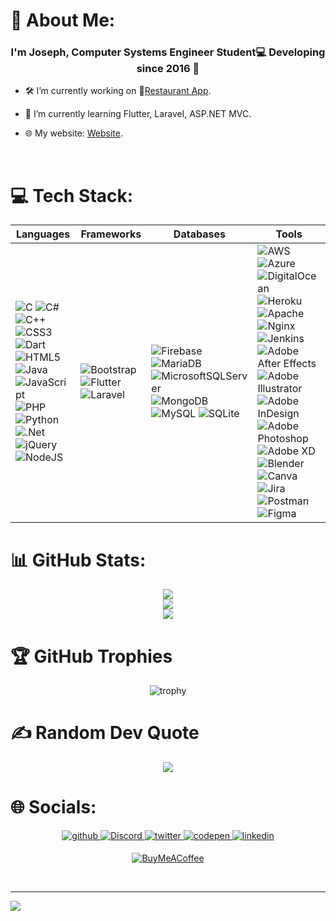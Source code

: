# 💫 About Me:
### <div align="center">I'm Joseph, Computer Systems Engineer Student💻 Developing since 2016 🚀</div>
  

- 🛠 I’m currently working on 📱[Restaurant App](https://github.com/Josephglz/Restaurant-App).
  

- 🌱 I’m currently learning Flutter, Laravel, ASP.NET MVC.

- 🌐 My website: [Website](http://josephglz.me).

<br/>

# 💻 Tech Stack:
<div align="center">

| **Languages** | **Frameworks** | **Databases** | **Tools** |
|---|---|---|---|
| ![C](https://img.shields.io/badge/c-%2300599C.svg?style=for-the-badge&logo=c&logoColor=white) ![C#](https://img.shields.io/badge/c%23-%23239120.svg?style=for-the-badge&logo=c-sharp&logoColor=white) ![C++](https://img.shields.io/badge/c++-%2300599C.svg?style=for-the-badge&logo=c%2B%2B&logoColor=white) ![CSS3](https://img.shields.io/badge/css3-%231572B6.svg?style=for-the-badge&logo=css3&logoColor=white) ![Dart](https://img.shields.io/badge/dart-%230175C2.svg?style=for-the-badge&logo=dart&logoColor=white) ![HTML5](https://img.shields.io/badge/html5-%23E34F26.svg?style=for-the-badge&logo=html5&logoColor=white) ![Java](https://img.shields.io/badge/java-%23ED8B00.svg?style=for-the-badge&logo=java&logoColor=white) ![JavaScript](https://img.shields.io/badge/javascript-%23323330.svg?style=for-the-badge&logo=javascript&logoColor=%23F7DF1E) ![PHP](https://img.shields.io/badge/php-%23777BB4.svg?style=for-the-badge&logo=php&logoColor=white) ![Python](https://img.shields.io/badge/python-3670A0?style=for-the-badge&logo=python&logoColor=ffdd54)![.Net](https://img.shields.io/badge/.NET-5C2D91?style=for-the-badge&logo=.net&logoColor=white)![jQuery](https://img.shields.io/badge/jquery-%230769AD.svg?style=for-the-badge&logo=jquery&logoColor=white)![NodeJS](https://img.shields.io/badge/node.js-6DA55F?style=for-the-badge&logo=node.js&logoColor=white) | ![Bootstrap](https://img.shields.io/badge/bootstrap-%23563D7C.svg?style=for-the-badge&logo=bootstrap&logoColor=white)![Flutter](https://img.shields.io/badge/Flutter-%2302569B.svg?style=for-the-badge&logo=Flutter&logoColor=white)![Laravel](https://img.shields.io/badge/laravel-%23FF2D20.svg?style=for-the-badge&logo=laravel&logoColor=white) | ![Firebase](https://img.shields.io/badge/firebase-%23039BE5.svg?style=for-the-badge&logo=firebase)![MariaDB](https://img.shields.io/badge/MariaDB-003545?style=for-the-badge&logo=mariadb&logoColor=white) ![MicrosoftSQLServer](https://img.shields.io/badge/Microsoft%20SQL%20Sever-CC2927?style=for-the-badge&logo=microsoft%20sql%20server&logoColor=white) ![MongoDB](https://img.shields.io/badge/MongoDB-%234ea94b.svg?style=for-the-badge&logo=mongodb&logoColor=white) ![MySQL](https://img.shields.io/badge/mysql-%2300f.svg?style=for-the-badge&logo=mysql&logoColor=white) ![SQLite](https://img.shields.io/badge/sqlite-%2307405e.svg?style=for-the-badge&logo=sqlite&logoColor=white) | ![AWS](https://img.shields.io/badge/AWS-%23FF9900.svg?style=for-the-badge&logo=amazon-aws&logoColor=white) ![Azure](https://img.shields.io/badge/azure-%230072C6.svg?style=for-the-badge&logo=azure-devops&logoColor=white) ![DigitalOcean](https://img.shields.io/badge/DigitalOcean-%230167ff.svg?style=for-the-badge&logo=digitalOcean&logoColor=white)![Heroku](https://img.shields.io/badge/heroku-%23430098.svg?style=for-the-badge&logo=heroku&logoColor=white)![Apache](https://img.shields.io/badge/apache-%23D42029.svg?style=for-the-badge&logo=apache&logoColor=white) ![Nginx](https://img.shields.io/badge/nginx-%23009639.svg?style=for-the-badge&logo=nginx&logoColor=white) ![Jenkins](https://img.shields.io/badge/jenkins-%232C5263.svg?style=for-the-badge&logo=jenkins&logoColor=white)![Adobe After Effects](https://img.shields.io/badge/Adobe%20After%20Effects-9999FF.svg?style=for-the-badge&logo=Adobe%20After%20Effects&logoColor=white) ![Adobe Illustrator](https://img.shields.io/badge/adobeillustrator-%23FF9A00.svg?style=for-the-badge&logo=adobeillustrator&logoColor=white) ![Adobe InDesign](https://img.shields.io/badge/Adobe%20InDesign-49021F?style=for-the-badge&logo=adobeindesign&logoColor=white) ![Adobe Photoshop](https://img.shields.io/badge/adobephotoshop-%2331A8FF.svg?style=for-the-badge&logo=adobephotoshop&logoColor=white) ![Adobe XD](https://img.shields.io/badge/Adobe%20XD-470137?style=for-the-badge&logo=Adobe%20XD&logoColor=#FF61F6) ![Blender](https://img.shields.io/badge/blender-%23F5792A.svg?style=for-the-badge&logo=blender&logoColor=white) ![Canva](https://img.shields.io/badge/Canva-%2300C4CC.svg?style=for-the-badge&logo=Canva&logoColor=white)![Jira](https://img.shields.io/badge/jira-%230A0FFF.svg?style=for-the-badge&logo=jira&logoColor=white) ![Postman](https://img.shields.io/badge/Postman-FF6C37?style=for-the-badge&logo=postman&logoColor=white) <br>	![Figma](https://img.shields.io/badge/figma-%23F24E1E.svg?style=for-the-badge&logo=figma&logoColor=white) |
</div>

# 📊 GitHub Stats:
<div align="center">

![](https://github-readme-stats.vercel.app/api?username=JosephGlz&theme=tokyonight&hide_border=true&include_all_commits=true&count_private=true)<br/>
![](https://github-readme-streak-stats.herokuapp.com/?user=JosephGlz&theme=tokyonight&hide_border=true)<br/>
![](https://github-readme-stats.vercel.app/api/top-langs/?username=JosephGlz&theme=tokyonight&hide_border=true&include_all_commits=true&count_private=true&layout=compact)

</div>

# 🏆 GitHub Trophies
<div align="center">

![trophy](https://github-profile-trophy.vercel.app/?username=Josephglz&theme=tokyonight)


</div>

# ✍️ Random Dev Quote
<div align="center">

![](https://quotes-github-readme.vercel.app/api?type=horizontal&theme=tokyonight)

</div>

# 🌐 Socials:
<div align="center"><a href="https://github.com/Josephglz" target="_blank">
<img src=https://img.shields.io/badge/github-%2324292e.svg?&style=for-the-badge&logo=github&logoColor=white alt=github style="margin-bottom: 5px;" />
</a>
<a href="https://discord.com/channels/@me/245316687287681025/" target="_blank">
<img src="https://img.shields.io/badge/Discord-5865F2?style=for-the-badge&logo=discord&logoColor=white" alt="Discord" style="margin-bottom: 5px;" />
</a>
<a href="https://twitter.com/JosephGlz99" target="_blank">
<img src=https://img.shields.io/badge/twitter-%2300acee.svg?&style=for-the-badge&logo=twitter&logoColor=white alt=twitter style="margin-bottom: 5px;" />
</a>
<a href="https://codepen.io/JosephGlz" target="_blank">
<img src=https://img.shields.io/badge/codepen-%23131417.svg?&style=for-the-badge&logo=codepen&logoColor=white alt=codepen style="margin-bottom: 5px;" />
</a>
<a href="https://www.linkedin.com/in/joseph-ian-gonzalez-cabrales-80783a1b7/" target="_blank">
<img src=https://img.shields.io/badge/linkedin-%231E77B5.svg?&style=for-the-badge&logo=linkedin&logoColor=white alt=linkedin style="margin-bottom: 5px;" />
</a>

[![BuyMeACoffee](https://img.shields.io/badge/Buy%20Me%20a%20Coffee-ffdd00?style=for-the-badge&logo=buy-me-a-coffee&logoColor=black)](https://buymeacoffee.com/JosephGlz99)

</div>
<br />

----
[![](https://visitcount.itsvg.in/api?id=JosephGlz&icon=9&color=1)](https://visitcount.itsvg.in)
